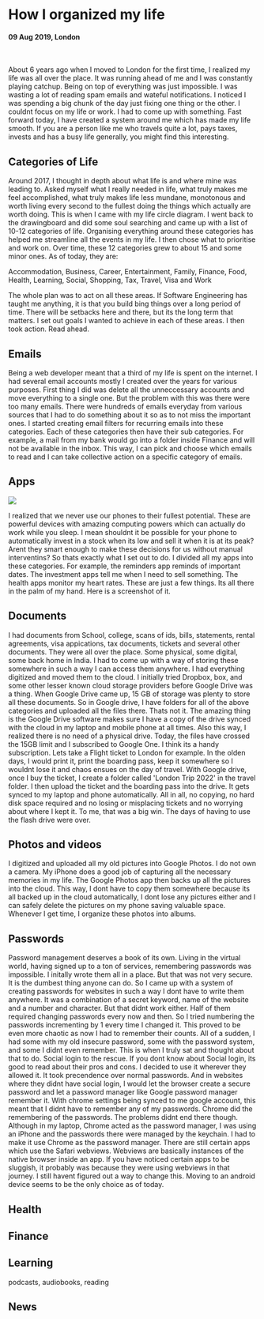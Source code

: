 # How I organized my life

#### 09 Aug 2019, London

&nbsp;

About 6 years ago when I moved to London for the first time, I realized my life was all over the place. It was running ahead of me and I was
constantly playing catchup. Being on top of everything was just impossible. I was wasting a lot of reading spam emails and wateful notifications. I noticed I was spending a big chunk of the day just fixing one thing or the other. I couldnt focus on my life or work. I had to come up with something. Fast forward today, I have created a system around me which has made my life smooth. If you are a person like me who travels quite a lot, pays taxes, invests and has a busy life generally, you might find this interesting.

## Categories of Life

Around 2017, I thought in depth about what life is and where mine was leading to. Asked myself what I really needed in life, what truly makes me feel accomplished, what truly makes life less mundane, monotonous and worth living every second to the fullest doing the things which actually are worth doing. This is when I came with my life circle diagram. I went back to the drawingboard and did some soul searching and came up with a list of 10-12 categories of life. Organising everything around these categories has helped me streamline all the events in my life. I then chose what to prioritise and work on. Over time, these 12 categories grew to about 15 and some minor ones. As of today, they are: 

Accommodation, Business, Career, Entertainment, Family, Finance, Food, Health, Learning, Social, Shopping, Tax, Travel, Visa and Work

The whole plan was to act on all these areas. If Software Engineering has taught me anything, it is that you build bing things over a long period of time. There will be setbacks here and there, but its the long term that matters. I set out goals I wanted to achieve in each of these areas. I then took action. Read ahead.

## Emails

Being a web developer meant that a third of my life is spent on the internet. I had several email accounts mostly I created over the years 
for various purposes. First thing I did was delete all the unneccessary accounts and move everything to a single one. But the problem with
this was there were too many emails. There were hundreds of emails everyday from various sources that I had to do something about it so as to not miss the important ones. I started creating email filters for recurring emails into these categories. Each of these categories then have their sub categories. For example, a mail from my bank would go into a folder inside Finance and will not be available in the inbox. This way, I can pick and choose which emails to read and I can take collective action on a specific category of emails.


## Apps

<img class="img--full-width img--left img--grow" loading="lazy" src='https://github.com/sreeramofficial/blog-posts/blob/master/img/blog/IMG_1116.jpg?raw=true' />

I realized that we never use our phones to their fullest potential. These are powerful devices with amazing computing powers which can actually do work while you sleep. I mean shouldnt it be possible for your phone to automatically invest in a stock when its low and sell it when it is at its peak? Arent they smart enough to make these decisions for us without manual interventins? So thats exactly what I set out to do. I divided all my apps into these categories. For example, the reminders app reminds of important dates. The investment apps tell me when I need to sell something. The health apps monitor my heart rates. These are just a few things. Its all there in the palm of my hand. Here is a screenshot of it. 


## Documents

I had documents from School, college, scans of ids, bills, statements, rental agreements, visa appications, tax documents, tickets and several other documents. They were all over the place. Some physical, some digital, some back home in India. I had to come up with a way of storing these somewhere in such a way I can access them anywhere. I had everything digitized and moved them to the cloud. I initially tried Dropbox, box, and some other lesser known cloud storage providers before Google Drive was a thing. When Google Drive came up, 15 GB of storage was plenty to store all these documents. So in Google drive, I have folders for all of the above categories and uploaded all the files there. Thats not it. The amazing thing is the Google Drive software makes sure I have a copy of the drive synced with the cloud in my laptop and mobile phone at all times. Also this way, I realized there is no need of a physical drive. Today, the files have crossed the 15GB limit and I subscribed to Google One. I think its a handy subscription. Lets take a Flight ticket to London for example. In the olden days, I would print it, print the boarding pass, keep it somewhere so I wouldnt lose it and chaos ensues on the day of travel. With Google drive, once I buy the ticket, I create a folder called 'London Trip 2022' in the travel folder. I then upload the ticket and the boarding pass into the drive. It gets synced to my laptop and phone automatically. All in all, no copying, no hard disk space required and no losing or misplacing tickets and no worrying about where I kept it. To me, that was a big win. The days of having to use the flash drive were over.

## Photos and videos

I digitized and uploaded all my old pictures into Google Photos. I do not own a camera. My iPhone does a good job of capturing all the necessary memories in my life. The Google Photos app then backs up all the pictures into the cloud. This way, I dont have to copy them somewhere because its all backed up in the cloud automatically, I dont lose any pictures either and I can safely delete the pictures on my phone saving valuable space. Whenever I get time, I organize these photos into albums.

## Passwords

Password management deserves a book of its own. Living in the virtual world, having signed up to a ton of services, remembering passwords was impossible. I initally wrote them all in a place. But that was not very secure. It is the dumbest thing anyone can do. So I came up with a system of creating passwords for websites in such a way I dont have to write them anywhere. It was a combination of a secret keyword, name of the website and a number and character. But that didnt work either. Half of them required changing passwords every now and then. So I tried numbering the passwords incrementing by 1 every time I changed it. This proved to be even more chaotic as now I had to remember their counts. All of a sudden, I had some with my old insecure password, some with the password system, and some I didnt even remember. This is when I truly sat and thought about that to do. Social login to the rescue. If you dont know about Social login, its good to read about their pros and cons. I decided to use it wherever they allowed it. It took precendence over normal passwords. And in websites where they didnt have social login, I would let the browser create a secure password and let a password manager like Google password manager remember it. With chrome settings being synced to me google account, this meant that I didnt have to remember any of my passwords. Chrome did the remembering of the passwords. The problems didnt end there though. Although in my laptop, Chrome acted as the password manager, I was using an iPhone and the passwords there were managed by the keychain. I had to make it use Chrome as the password manager. There are still certain apps which use the Safari webviews. Webviews are basically instances of the native browser inside an app. If you have noticed certain apps to be sluggish, it probably was because they were using webviews in that journey. I still havent figured out a way to change this. Moving to an android device seems to be the only choice as of today.

## Health

## Finance

## Learning
  podcasts, audiobooks, reading
  
## News

